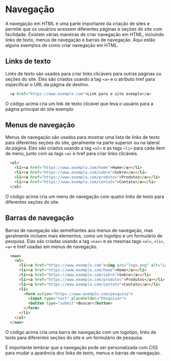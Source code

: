 # Navegação

A navegação em HTML é uma parte importante da criação de sites e permite que os usuários acessem diferentes páginas e seções do site com facilidade. Existem várias maneiras de criar navegação em HTML, incluindo links de texto, menus de navegação e barras de navegação. Aqui estão alguns exemplos de como criar navegação em HTML.

## Links de texto

Links de texto são usados para criar links clicáveis para outras páginas ou seções do site. Eles são criados usando a tag `<a>` e o atributo href para especificar o URL da página de destino.

```html
  <a href="https://www.exemplo.com">Link para o site exemplo</a>
```

O código acima cria um link de texto clicável que leva o usuário para a página principal do site exemplo

## Menus de navegação

Menus de navegação são usados para mostrar uma lista de links de texto para diferentes seções do site, geralmente na parte superior ou na lateral da página. Eles são criados usando a tag `<ul>` e as tags `<li>` para cada item de menu, junto com as tags `<a>` e href para criar links clicáveis.

```html
  <ul>
    <li><a href="https://www.exemplo.com/home">Home</a></li>
    <li><a href="https://www.exemplo.com/sobre">Sobre</a></li>
    <li><a href="https://www.exemplo.com/produtos">Produtos</a></li>
    <li><a href="https://www.exemplo.com/contato">Contato</a></li>
  </ul>
```

O código acima cria um menu de navegação com quatro links de texto para diferentes seções do site.

## Barras de navegação

Barras de navegação são semelhantes aos menus de navegação, mas geralmente incluem mais elementos, como um logotipo e um formulário de pesquisa. Elas são criadas usando a tag `<nav>` e as mesmas tags `<ul>`, `<li>`, `<a>` e href usadas em menus de navegação.

```html
  <nav>
    <ul>
      <li><a href="https://www.exemplo.com"><img src="logo.png" alt="Logo"></a></li>
      <li><a href="https://www.exemplo.com/home">Home</a></li>
      <li><a href="https://www.exemplo.com/sobre">Sobre</a></li>
      <li><a href="https://www.exemplo.com/produtos">Produtos</a></li>
      <li><a href="https://www.exemplo.com/contato">Contato</a></li>
      <li>
        <form action="https://www.exemplo.com/pesquisa">
          <input type="text" placeholder="Pesquisar">
          <button type="submit">Buscar</button>
        </form>
      </li>
    </ul>
  </nav>
```

O código acima cria uma barra de navegação com um logotipo, links de texto para diferentes seções do site e um formulário de pesquisa.

É importante lembrar que a navegação pode ser personalizada com CSS para mudar a aparência dos links de texto, menus e barras de navegação.
